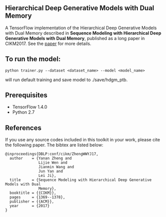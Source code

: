 ## Hierarchical Deep Generative Models with Dual Memory

A TensorFlow implementation of the Hierarchical Deep Generative Models with Dual Memory described in
**Sequence Modeling with Hierarchical Deep Generative Models with Dual Memory**, published as a long paper in CIKM2017.
See the [paper](https://dl.acm.org/citation.cfm?id=3132952) for more details.


## To run the model:
	python trainer.py --dataset <dataset_name> --model <model_name>
will run default training and save model to ./save/hdgm_ptb.

## Prerequisites
 - TensorFlow 1.4.0
 - Python 2.7

## References

If you use any source codes included in this toolkit in your work, please cite the following paper. The bibtex are listed below:

    @inproceedings{DBLP:conf/cikm/ZhengWWYJ17,
      author    = {Yanan Zheng and
                   Lijie Wen and
                   Jianmin Wang and
                   Jun Yan and
                   Lei Ji},
      title     = {Sequence Modeling with Hierarchical Deep Generative Models with Dual
                   Memory},
      booktitle = {{CIKM}},
      pages     = {1369--1378},
      publisher = {{ACM}},
      year      = {2017}
    }
